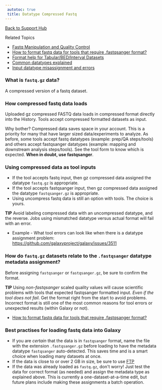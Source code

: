 ```yaml
---
 autotoc: true
 title: Datatype Compressed Fastq
---
```

[Back to Support Hub](/src/support/index.md)

Related Topics
 * [Fastq Manipulation and Quality Control](/src/tutorials/ngs/#fastq-manipulation-and-quality-control)
 * [How to format fastq data for tools that require .fastqsanger format?](/src/support/fastqsanger/index.md)
 * [Format help for Tabular/BED/Interval Datasets](/src/support/tabular/index.md)
 * [Common datatypes explained](/src/learn/datatypes/index.md)
 * [Input datatype misassignment and errors](/src/support/tool-error/index.md)
 
 ### What is `fastq.gz` data?

A compressed version of a fastq dataset. 
 
 ### How compressed fastq data loads
 
Uploaded gz compressed FASTQ data loads in compressed format directly into the History. Tools accept compressed formatted datasets as input. 

Why bother? Compressed data saves space in your account. This is a priority for many that have larger sized data/experiments to analyze. As before, some tools accept fastq datatypes (example: prep/QA steps/tools) and others accept fastqsanger datatypes (example: mapping and downstream analysis steps/tools). See the tool form to know which is expected. **When in doubt, use fastqsanger**.
 

### Using compressed data as tool inputs

 * If the tool accepts fastq input, then gz compressed data assigned the datatype `fastq.gz` is appropriate.
 * If the tool accepts fastqsanger input, then gz compressed data assigned the datatype `fastqsanger.gz` is appropriate.
 * Using uncompress fastq data is still an option with tools. The choice is yours.
 
**TIP** Avoid labeling compressed data with an uncompressed datatype, and the reverse. Jobs using mismatched datatype versus actual format will fail with an error.

* Example - What tool errors can look like when there is a datatype assignment problem: https://github.com/galaxyproject/galaxy/issues/3511

### How do `fastq.gz` datasets relate to the `.fastqsanger` datatype metadata assignment?

Before assigning `fastqsanger` or `fastqsanger.gz`, be sure to confirm the format. 

**TIP** Using *non-fastqsanger* scaled quality values will cause scientific problems with tools that expected fastqsanger formatted input. *Even if the tool does not fail*. Get the format right from the start to avoid problems. Incorrect format is still one of the most common reasons for tool errors or unexpected results (within Galaxy or not).

* [How to format fastq data for tools that require .fastqsanger format?](/src/support/fastqsanger/index.md)

### Best practises for loading fastq data into Galaxy

 * If you are *certain* that the data is in `fastqsanger` format, name the file with the extension `.fastqsanger.gz` before loading to have the metadata datatype `fastqsanger` auto-detected. This saves time and is a smart choice when loading many datasets at once.
 * If the data is close to or over 2 GB in size, be sure to use [FTP](/src/support/loading-data/index.md)
 * If the data was already loaded as `fastq.gz`, don't worry! Just test the data for correct format (as needed) and assign the metadata type as explained above. This is currently a one-dataset-at-a-time edit, but future plans include making these assignments a batch operation.
 



